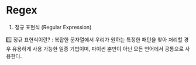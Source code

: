 # Regex

1. 정규 표현식 (Regular Expression)

1️⃣ 정규 표현식이란?
 : 복잡한 문자열에서 우리가 원하는 특정한 패턴을 찾아 처리할 경우 유용하게 사용 가능한 일종 기법이며,
   파이썬 뿐만이 아닌 모든 언어에서 공통으로 사용한다.
  
